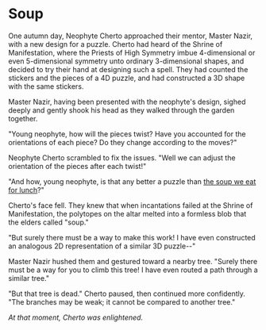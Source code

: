 # Soup

One autumn day, Neophyte Cherto approached their mentor, Master Nazir, with a new design for a puzzle. Cherto had heard of the Shrine of Manifestation, where the Priests of High Symmetry imbue 4-dimensional or even 5-dimensional symmetry unto ordinary 3-dimensional shapes, and decided to try their hand at designing such a spell. They had counted the stickers and the pieces of a 4D puzzle, and had constructed a 3D shape with the same stickers.

Master Nazir, having been presented with the neophyte's design, sighed deeply and gently shook his head as they walked through the garden together.

"Young neophyte, how will the pieces twist? Have you accounted for the orientations of each piece? Do they change according to the moves?"

Neophyte Cherto scrambled to fix the issues. "Well we can adjust the orientation of the pieces after each twist!"

"And how, young neophyte, is that any better a puzzle than [the soup we eat for lunch](/jokes.md#sticker-soup)?"

Cherto's face fell. They knew that when incantations failed at the Shrine of Manifestation, the polytopes on the altar melted into a formless blob that the elders called "soup."

"But surely there must be a way to make this work! I have even constructed an analogous 2D representation of a similar 3D puzzle--"

Master Nazir hushed them and gestured toward a nearby tree. "Surely there must be a way for you to climb this tree! I have even routed a path through a similar tree."

"But that tree is dead." Cherto paused, then continued more confidently. "The branches may be weak; it cannot be compared to another tree."

_At that moment, Cherto was enlightened._
